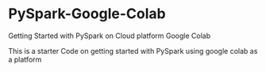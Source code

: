 # PySpark-Google-Colab

Getting Started with PySpark on Cloud platform Google Colab

This is a starter Code on getting started with PySpark using google colab as a platform

